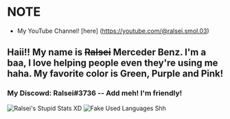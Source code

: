 # NOTE
- My YouTube Channel! [here] (https://youtube.com/@ralsei.smol.03)

## Haii!! My name is ~~Ralsei~~ Merceder Benz. I'm a baa, I love helping people even they're using me haha. My favorite color is Green, Purple and Pink!
### My Discowd: Ralsei#3736 -- Add meh! I'm friendly!

![Ralsei's Stupid Stats XD](https://github-readme-stats.vercel.app/api?username=RalseiSmol03&show_icons=true&theme=omni)
![Fake Used Languages Shh](https://github-readme-stats.vercel.app/api/top-langs/?username=RalseiSmol03&layout=compact&show_icons=true&theme=omni)
